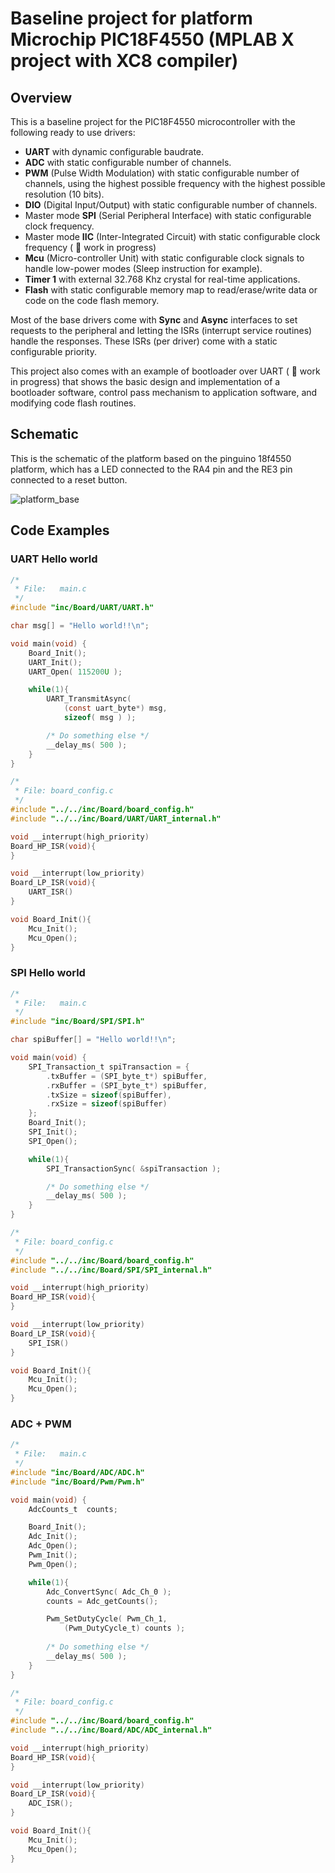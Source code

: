 # Baseline project for platform Microchip PIC18F4550 (MPLAB X project with XC8 compiler)

## Overview

This is a baseline project for the PIC18F4550 microcontroller with the following ready to use drivers:

 * __UART__ with dynamic configurable baudrate.
 * __ADC__ with static configurable number of channels.
 * __PWM__ (Pulse Width Modulation) with static configurable number of channels, using the highest possible frequency with the highest possible resolution (10 bits).
 * __DIO__ (Digital Input/Output) with static configurable number of channels.
 * Master mode __SPI__ (Serial Peripheral Interface) with static configurable clock frequency.
 * Master mode __IIC__ (Inter-Integrated Circuit) with static configurable clock frequency ( :construction: work in progress)
 * __Mcu__ (Micro-controller Unit) with static configurable clock signals to handle low-power modes (Sleep instruction for example).
 * __Timer 1__ with external 32.768 Khz crystal for real-time applications.
 * __Flash__ with static configurable memory map to read/erase/write data or code on the code flash memory.

Most of the base drivers come with __Sync__ and __Async__ interfaces to set requests to the peripheral and letting the ISRs (interrupt service routines) handle the responses. These ISRs (per driver) come with a static configurable priority.

This project also comes with an example of bootloader over UART ( :construction: work in progress) that shows the basic design and implementation of a bootloader software, control pass mechanism to application software, and modifying code flash routines.

## Schematic

This is the schematic of the platform based on the pinguino 18f4550 platform, which has a LED connected to the RA4 pin and the RE3 pin connected to a reset button.

![platform\_base](pic18f4550\_platform\_sch.png?raw=true "PICNEO image")

## Code Examples

### UART Hello world

```c
/*
 * File:   main.c
 */
#include "inc/Board/UART/UART.h"

char msg[] = "Hello world!!\n";

void main(void) {
    Board_Init();
    UART_Init();
    UART_Open( 115200U );

    while(1){
        UART_TransmitAsync( 
            (const uart_byte*) msg,
            sizeof( msg ) );

        /* Do something else */
        __delay_ms( 500 );
    }
}

/*
 * File: board_config.c
 */
#include "../../inc/Board/board_config.h"
#include "../../inc/Board/UART/UART_internal.h"

void __interrupt(high_priority)
Board_HP_ISR(void){
}

void __interrupt(low_priority)
Board_LP_ISR(void){
    UART_ISR()
}

void Board_Init(){
    Mcu_Init();
    Mcu_Open();
}
```

### SPI Hello world

```c
/*
 * File:   main.c
 */
#include "inc/Board/SPI/SPI.h"

char spiBuffer[] = "Hello world!!\n";

void main(void) {
	SPI_Transaction_t spiTransaction = {
		.txBuffer = (SPI_byte_t*) spiBuffer,
		.rxBuffer = (SPI_byte_t*) spiBuffer,
		.txSize = sizeof(spiBuffer),
		.rxSize = sizeof(spiBuffer)
	};
    Board_Init();
    SPI_Init();
    SPI_Open();

    while(1){
        SPI_TransactionSync( &spiTransaction );

        /* Do something else */
        __delay_ms( 500 );
    }
}

/*
 * File: board_config.c
 */
#include "../../inc/Board/board_config.h"
#include "../../inc/Board/SPI/SPI_internal.h"

void __interrupt(high_priority)
Board_HP_ISR(void){
}

void __interrupt(low_priority)
Board_LP_ISR(void){
    SPI_ISR()
}

void Board_Init(){
    Mcu_Init();
    Mcu_Open();
}
```

### ADC + PWM

```c
/*
 * File:   main.c
 */
#include "inc/Board/ADC/ADC.h"
#include "inc/Board/Pwm/Pwm.h"

void main(void) {
    AdcCounts_t  counts;

    Board_Init();
    Adc_Init();
    Adc_Open();
    Pwm_Init();
    Pwm_Open();

    while(1){
        Adc_ConvertSync( Adc_Ch_0 );
        counts = Adc_getCounts();

        Pwm_SetDutyCycle( Pwm_Ch_1,
            (Pwm_DutyCycle_t) counts );
        
        /* Do something else */
        __delay_ms( 500 );
    }
}

/*
 * File: board_config.c
 */
#include "../../inc/Board/board_config.h"
#include "../../inc/Board/ADC/ADC_internal.h"

void __interrupt(high_priority)
Board_HP_ISR(void){
}

void __interrupt(low_priority)
Board_LP_ISR(void){
    ADC_ISR();
}

void Board_Init(){
    Mcu_Init();
    Mcu_Open();
}
```